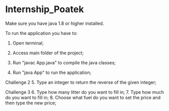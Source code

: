 # Internship_Poatek

Make sure you have java 1.8 or higher installed.

To run the application you have to:

1. Open terminal;

2. Access main folder of the project;

3. Run "javac App.java" to compile the java classes;

4. Run "java App" to run the application;

Challenge 2
5. Type an integer to return the reverse of the given integer;

Challenge 3
6. Type how many litter do you want to fill in;
7. Type how much do you want to fill in;
8. Choose what fuel do you want to set the price and then type the new price;
